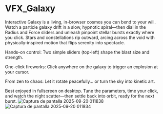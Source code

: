 # VFX_Galaxy
Interactive Galaxy is a living, in-browser cosmos you can bend to your will. Watch a particle galaxy drift in a slow, hypnotic spiral—then dial in the Radius and Force sliders and unleash pinpoint stellar bursts exactly where you click. Stars and constellations rip outward, arcing across the void with physically-inspired motion that flips serenity into spectacle.

Hands-on control: Two simple sliders (top-left) shape the blast size and strength.

One-click fireworks: Click anywhere on the galaxy to trigger an explosion at your cursor.

From zen to chaos: Let it rotate peacefully… or turn the sky into kinetic art.

Best enjoyed in fullscreen on desktop. Tune the parameters, time your click, and watch the night scatter—then settle back into orbit, ready for the next burst.
![Captura de pantalla 2025-09-20 011838](https://github.com/user-attachments/assets/10e9adda-e76e-4ec7-8313-5e0adc15d58a)
![Captura de pantalla 2025-09-20 011834](https://github.com/user-attachments/assets/3ff1c910-3d0e-472a-9f7a-bc834013c281)
